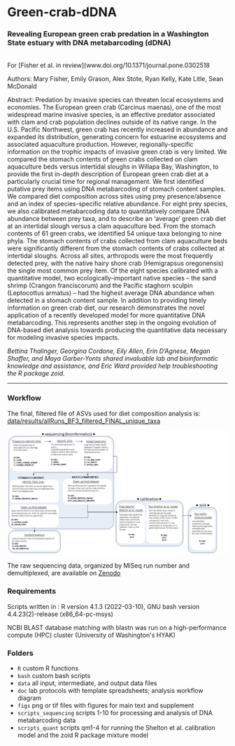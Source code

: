 # Green-crab-dDNA

### Revealing European green crab predation in a Washington State estuary with DNA metabarcoding (dDNA)
<br>
For [Fisher et al. in review](www.doi.org/10.1371/journal.pone.0302518

Authors: Mary Fisher, Emily Grason, Alex Stote, Ryan Kelly, Kate Litle, Sean McDonald

Abstract: Predation by invasive species can threaten local ecosystems and economies. The European green crab (Carcinus maenas), one of the most widespread marine invasive species, is an effective predator associated with clam and crab population declines outside of its native range. In the U.S. Pacific Northwest, green crab has recently increased in abundance and expanded its distribution, generating concern for estuarine ecosystems and associated aquaculture production. However, regionally-specific information on the trophic impacts of invasive green crab is very limited. We compared the stomach contents of green crabs collected on clam aquaculture beds versus intertidal sloughs in Willapa Bay, Washington, to provide the first in-depth description of European green crab diet at a particularly crucial time for regional management. We first identified putative prey items using DNA metabarcoding of stomach content samples. We compared diet composition across sites using prey presence/absence and an index of species-specific relative abundance. For eight prey species, we also calibrated metabarcoding data to quantitatively compare DNA abundance between prey taxa, and to describe an ‘average’ green crab diet at an intertidal slough versus a clam aquaculture bed. From the stomach contents of 61 green crabs, we identified 54 unique taxa belonging to nine phyla. The stomach contents of crabs collected from clam aquaculture beds were significantly different from the stomach contents of crabs collected at intertidal sloughs. Across all sites, arthropods were the most frequently detected prey, with the native hairy shore crab (Hemigrapsus oregonensis) the single most common prey item. Of the eight species calibrated with a quantitative model, two ecologically-important native species – the sand shrimp (Crangon franciscorum) and the Pacific staghorn sculpin (Leptocottus armatus) – had the highest average DNA abundance when detected in a stomach content sample. In addition to providing timely information on green crab diet, our research demonstrates the novel application of a recently developed model for more quantitative DNA metabarcoding. This represents another step in the ongoing evolution of DNA-based diet analysis towards producing the quantitative data necessary for modeling invasive species impacts.


*Bettina Thalinger, Georgina Cordone, Eily Allen, Erin D’Agnese, Megan Shaffer, and Maya Garber-Yonts shared invaluable lab and bioinformatic knowledge and assistance, and Eric Ward provided help troubleshooting the R package zoid.*  
___________________


### Workflow

The final, filtered file of ASVs used for diet composition analysis is: [data/results/allRuns_BF3_filtered_FINAL_unique_taxa](https://github.com/mfisher5/Green-crab-dDNA/blob/main/data/results/allRuns_BF3_filtered_FINAL_unique_taxa.csv)

![doc-worksflow-img](https://github.com/mfisher5/Green-crab-dDNA/blob/main/doc/analysis_workflow.png?raw=true)

The raw sequencing data, organized by MiSeq run number and demultiplexed, are available on 
[Zenodo](https://doi.org/10.5281/zenodo.10850508)



### Requirements

Scripts written in : R version 4.1.3 (2022-03-10), GNU bash version 4.4.23(2)-release (x86_64-pc-msys)

NCBI BLAST database matching with blastn was run on a high-performance compute (HPC) cluster (University of Washington's HYAK)


### Folders
- `R` custom R functions
- `bash` custom bash scripts 
- `data` all input, intermediate, and output data files
- `doc` lab protocols with template spreadsheets; analysis workflow diagram
- `figs` png or tif files with figures for main text and supplement
- `scripts_sequencing` scripts 1-10 for processing and analysis of DNA metabarcoding data
- `scripts_quant` scripts qm1-4 for running the Shelton et al. calibration model and the zoid R package mixture model



